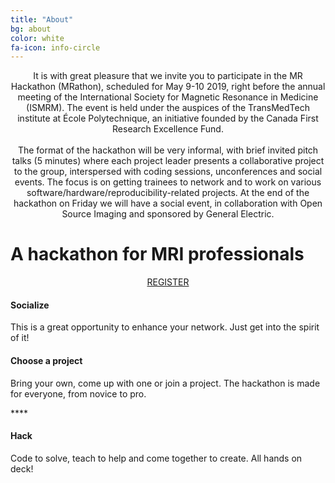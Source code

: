 ```yaml
---
title: "About"
bg: about
color: white
fa-icon: info-circle
---
```


<p style ="text-align: center">It is with great pleasure that we invite you to participate in the MR Hackathon (MRathon), scheduled for May 9-10 2019, right before the annual meeting of the International Society for Magnetic Resonance in Medicine (ISMRM). The event is held under the auspices of the TransMedTech institute at École Polytechnique, an initiative founded by the Canada First Research Excellence Fund.
<br><br>
The format of the hackathon will be very informal, with brief invited pitch talks (5 minutes) where each project leader presents a collaborative project to the group, interspersed with coding sessions, unconferences and social events. The focus is on getting trainees to network and to work on various software/hardware/reproducibility-related projects. At the end of the hackathon on Friday we will have a social event, in collaboration with Open Source Imaging and sponsored by General Electric.
</p>

# A hackathon for MRI professionals

<center><a class="waves-effect waves-light btn bg-#C1DFF0" href="https://agahkarakuzu.typeform.com/to/T8vk4k" target="blank">REGISTER</a></center>

<div class="row features">
  <div class="col s12 m4 feature">
    <i class="fa fa-comments-o fa-4x">
    </i>
    <h4> Socialize </h4>
    <p class="feature-description"> This is a great opportunity to enhance your network. Just get into the spirit of it! </p>
  </div>
  <div class="col s12 m4 feature">
    <i class="fa fa-laptop fa-4x">
    </i>
    <h4> Choose a project </h4>
    <p class="feature-description"> Bring your own, come up with one or join a project. The hackathon is made for everyone, from novice to pro.</p>****
  </div>
  <div class="col s12 m4 feature">
    <i class="fa fa-terminal fa-4x">
    </i>
    <h4> Hack </h4>
    <p class="feature-description"> Code to solve, teach to help and come together to create. All hands on deck!</p>
  </div>
</div>
